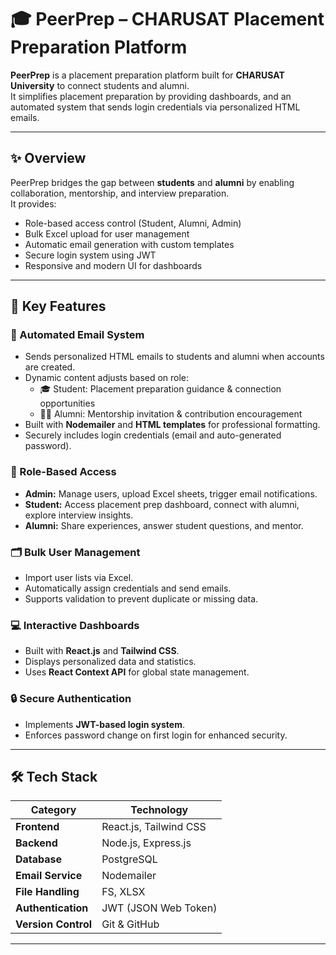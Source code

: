 # 🎓 PeerPrep – CHARUSAT Placement Preparation Platform

**PeerPrep** is a placement preparation platform built for **CHARUSAT University** to connect students and alumni.  
It simplifies placement preparation by providing dashboards, and an automated system that sends login credentials via personalized HTML emails.

---

## ✨ Overview

PeerPrep bridges the gap between **students** and **alumni** by enabling collaboration, mentorship, and interview preparation.  
It provides:
- Role-based access control (Student, Alumni, Admin)
- Bulk Excel upload for user management
- Automatic email generation with custom templates
- Secure login system using JWT
- Responsive and modern UI for dashboards

---

## 🚀 Key Features

### 📧 Automated Email System
- Sends personalized HTML emails to students and alumni when accounts are created.
- Dynamic content adjusts based on role:
  - 🎓 Student: Placement preparation guidance & connection opportunities  
  - 👨‍💼 Alumni: Mentorship invitation & contribution encouragement
- Built with **Nodemailer** and **HTML templates** for professional formatting.
- Securely includes login credentials (email and auto-generated password).

### 👥 Role-Based Access
- **Admin:** Manage users, upload Excel sheets, trigger email notifications.  
- **Student:** Access placement prep dashboard, connect with alumni, explore interview insights.  
- **Alumni:** Share experiences, answer student questions, and mentor.

### 🗂 Bulk User Management
- Import user lists via Excel.  
- Automatically assign credentials and send emails.  
- Supports validation to prevent duplicate or missing data.

### 💻 Interactive Dashboards
- Built with **React.js** and **Tailwind CSS**.  
- Displays personalized data and statistics.  
- Uses **React Context API** for global state management.

### 🔒 Secure Authentication
- Implements **JWT-based login system**.  
- Enforces password change on first login for enhanced security.

---

## 🛠️ Tech Stack

| Category | Technology |
|-----------|-------------|
| **Frontend** | React.js, Tailwind CSS |
| **Backend** | Node.js, Express.js |
| **Database** | PostgreSQL |
| **Email Service** | Nodemailer |
| **File Handling** | FS, XLSX |
| **Authentication** | JWT (JSON Web Token) |
| **Version Control** | Git & GitHub |

---

